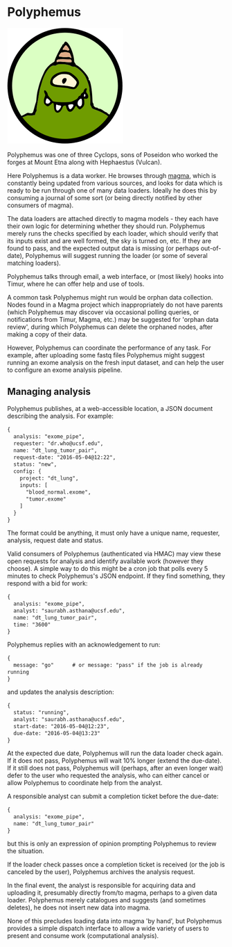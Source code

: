 # Polyphemus

![Polyphemus](/polyphemus.png?raw=true "A Hard Worker")

Polyphemus was one of three Cyclops, sons of Poseidon who worked the forges at Mount Etna along with Hephaestus (Vulcan).

Here Polyphemus is a data worker. He browses through [magma](https://github.com/mountetna/magma), which is constantly being updated from various sources, and looks for data which is ready to be run through one of many data loaders. Ideally he does this by consuming a journal of some sort (or being directly notified by other consumers of magma).

The data loaders are attached directly to magma models - they each have their own logic for determining whether they should run. Polyphemus merely runs the checks specified by each loader, which should verify that its inputs exist and are well formed, the sky is turned on, etc. If they are found to pass, and the expected output data is missing (or perhaps out-of-date), Polyphemus will suggest running the loader (or some of several matching loaders).

Polyphemus talks through email, a web interface, or (most likely) hooks into Timur, where he can offer help and use of tools.

A common task Polyphemus might run would be orphan data collection. Nodes found in a Magma project which inappropriately do not have parents (which Polyphemus may discover via occasional polling queries, or notifications from Timur, Magma, etc.) may be suggested for 'orphan data review', during which Polyphemus can delete the orphaned nodes, after making a copy of their data.

However, Polyphemus can coordinate the performance of any task. For example, after uploading some fastq files Polyphemus might suggest running an exome analysis on the fresh input dataset, and can help the user to configure an exome analysis pipeline.

## Managing analysis

Polyphemus publishes, at a web-accessible location, a JSON document describing the analysis. For example:

    {
      analysis: "exome_pipe",
      requester: "dr.who@ucsf.edu",
      name: "dt_lung_tumor_pair",
      request-date: "2016-05-04@12:22",
      status: "new",
      config: {
        project: "dt_lung",
        inputs: [
          "blood_normal.exome",
          "tumor.exome"
        ]
      }
    }

The format could be anything, it must only have a unique name, requester, analysis, request date and status.

Valid consumers of Polyphemus (authenticated via HMAC) may view these open requests for analysis and identify available work (however they choose). A simple way to do this might be a cron job that polls every 5 minutes to check Polyphemus's JSON endpoint. If they find something, they respond with a bid for work:

    {
      analysis: "exome_pipe",
      analyst: "saurabh.asthana@ucsf.edu",
      name: "dt_lung_tumor_pair",
      time: "3600"
    }
Polyphemus replies with an acknowledgement to run:

    {
      message: "go"      # or message: "pass" if the job is already running
    }
and updates the analysis description:

    {
      status: "running",
      analyst: "saurabh.asthana@ucsf.edu",
      start-date: "2016-05-04@12:23",
      due-date: "2016-05-04@13:23"
    }

At the expected due date, Polyphemus will run the data loader check again. If it does not pass, Polyphemus will wait 10% longer (extend the due-date). If it still does not pass, Polyphemus will (perhaps, after an even longer wait) defer to the user who requested the analysis, who can either cancel or allow Polyphemus to coordinate help from the analyst.

A responsible analyst can submit a completion ticket before the due-date:

    {
      analysis: "exome_pipe",
      name: "dt_lung_tumor_pair"
    }
but this is only an expression of opinion prompting Polyphemus to review the situation.

If the loader check passes once a completion ticket is received (or the job is canceled by the user), Polyphemus archives the analysis request.

In the final event, the analyst is responsible for acquiring data and uploading it, presumably directly from/to magma, perhaps to a given data loader. Polyphemus merely catalogues and suggests (and sometimes deletes), he does not insert new data into magma.

None of this precludes loading data into magma 'by hand', but Polyphemus provides a simple dispatch interface to allow a wide variety of users to present and consume work (computational analysis).

